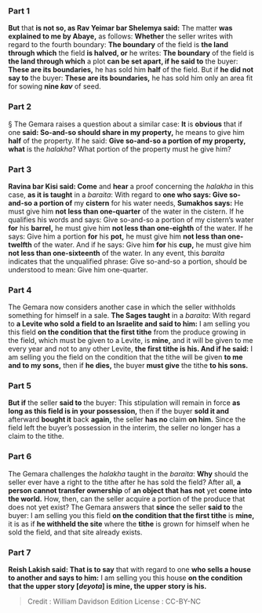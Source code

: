 
### Part 1
<b>But</b> that <b>is not so, as Rav Yeimar bar Shelemya said:</b> The matter <b>was explained to me by Abaye,</b> as follows: <b>Whether</b> the seller writes with regard to the fourth boundary: <b>The boundary</b> of the field is <b>the land through which</b> the field <b>is halved, or</b> he writes: <b>The boundary</b> of the field is <b>the land through which</b> a plot <b>can be set apart, if he said to</b> the buyer: <b>These are its boundaries,</b> he has sold him <b>half</b> of the field. But if <b>he did not say to</b> the buyer: <b>These are its boundaries,</b> he has sold him only an area fit for sowing <b>nine <i>kav</i></b> of seed.

### Part 2
§ The Gemara raises a question about a similar case: <b>It</b> is <b>obvious</b> that if one <b>said: So-and-so should share in my property,</b> he means to give him <b>half</b> of the property. If he said: <b>Give so-and-so a portion of my property, what</b> is the <i>halakha</i>? What portion of the property must he give him?

### Part 3
<b>Ravina bar Kisi said: Come</b> and <b>hear</b> a proof concerning the <i>halakha</i> in this case, <b>as it is taught</b> in a <i>baraita</i>: With regard to <b>one who says: Give so-and-so a portion of</b> my <b>cistern</b> for his water needs, <b>Sumakhos says:</b> He must give him <b>not less than one-quarter</b> of the water in the cistern. If he qualifies his words and says: Give so-and-so a portion of my cistern’s water <b>for</b> his <b>barrel,</b> he must give him <b>not less than one-eighth</b> of the water. If he says: Give him a portion <b>for</b> his <b>pot,</b> he must give him <b>not less than one-twelfth</b> of the water. And if he says: Give him <b>for</b> his <b>cup,</b> he must give him <b>not less than one-sixteenth</b> of the water. In any event, this <i>baraita</i> indicates that the unqualified phrase: Give so-and-so a portion, should be understood to mean: Give him one-quarter.

### Part 4
The Gemara now considers another case in which the seller withholds something for himself in a sale. <b>The Sages taught</b> in a <i>baraita</i>: With regard to <b>a Levite who sold a field to an Israelite and said to him:</b> I am selling you this field <b>on the condition that the first tithe</b> from the produce growing in the field, which must be given to a Levite, is <b>mine,</b> and it will be given to me every year and not to any other Levite, <b>the first tithe is his. And if he said:</b> I am selling you the field on the condition that the tithe will be given <b>to me and to my sons,</b> then if <b>he dies,</b> the buyer <b>must give</b> the tithe <b>to his sons.</b>

### Part 5
<b>But if</b> the seller <b>said to</b> the buyer: This stipulation will remain in force <b>as long as this field is in your possession,</b> then if the buyer <b>sold it and</b> afterward <b>bought it</b> back <b>again,</b> the seller <b>has no</b> claim <b>on him.</b> Since the field left the buyer’s possession in the interim, the seller no longer has a claim to the tithe.

### Part 6
The Gemara challenges the <i>halakha</i> taught in the <i>baraita</i>: <b>Why</b> should the seller ever have a right to the tithe after he has sold the field? After all, <b>a person cannot transfer ownership</b> of <b>an object that has not</b> yet <b>come into the world.</b> How, then, can the seller acquire a portion of the produce that does not yet exist? The Gemara answers that <b>since</b> the seller <b>said to</b> the buyer: I am selling you this field <b>on the condition that the first tithe</b> is <b>mine,</b> it is as if <b>he withheld the site</b> where the <b>tithe</b> is grown for himself when he sold the field, and that site already exists.

### Part 7
<b>Reish Lakish said: That is to say</b> that with regard to one <b>who sells a house to another and says to him:</b> I am selling you this house <b>on the condition that the upper story [<i>deyota</i>] is mine, the upper story is his.</b>

>Credit : William Davidson Edition
>License : CC-BY-NC